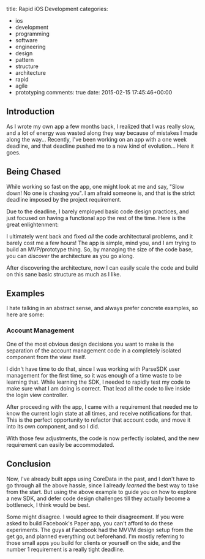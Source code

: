 title: Rapid iOS Development
categories:
- ios
- development
- programming
- software
- engineering
- design
- pattern
- structure
- architecture
- rapid
- agile
- prototyping
comments: true
date: 2015-02-15 17:45:46+00:00

## Introduction

As I wrote my own app a few months back, I realized that I was really slow, and a lot of energy was wasted along they way because of mistakes I made along the way... Recently, I've been working on an app with a one week deadline, and that deadline pushed me to a new kind of evolution... Here it goes.

## Being Chased

While working so fast on the app, one might look at me and say, "Slow down! No one is chasing you". I am afraid someone is, and that is the strict deadline imposed by the project requirement.

Due to the deadline, I barely employed basic code design practices, and just focused on having a functional app the rest of the time. Here is the great enlightenment:

I ultimately went back and fixed *all* the code architectural problems, and it barely cost me a few hours! The app is simple, mind you, and I am trying to build an MVP/prototype thing. So, by managing the size of the code base, you can *discover* the architecture as you go along.

After discovering the architecture, now I can easily scale the code and build on this sane basic structure as much as I like.

## Examples

I hate talking in an abstract sense, and always prefer concrete examples, so here are some:

### Account Management

One of the most obvious design decisions you want to make is the separation of the account management code in a completely isolated component from the view itself.

I didn't have time to do that, since I was working with ParseSDK user management for the first time, so it was enough of a time waste to be learning that. While learning the SDK, I needed to rapidly test my code to make sure what I am doing is correct. That lead all the code to live inside the login view controller.

After proceeding with the app, I came with a requirement that needed me to know the current login state at all times, and receive notifications for that. This is the perfect opportunity to refactor that account code, and move it into its own component, and so I did.

With those few adjustments, the code is now perfectly isolated, and the new requirement can easily be accommodated.

## Conclusion

Now, I've already built apps using CoreData in the past, and I don't have to go through all the above hassle, since I already *learned* the best way to take from the start. But using the above example to guide you on how to explore a new SDK, and defer code design challenges till they actually become a bottleneck, I think would be best.

Some might disagree. I would agree to their disagreement. If you were asked to build Facebook's Paper app, you can't afford to do these experiments. The guys at Facebook had the MVVM design setup from the get go, and planned everything out beforehand. I'm mostly referring to those small apps you build for clients or yourself on the side, and the number 1 requirement is a really tight deadline.
